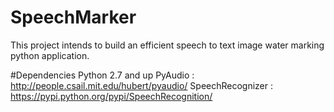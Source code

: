 # SpeechMarker
This project intends to build an efficient speech to text  image water marking python application.

#Dependencies
Python 2.7 and up
PyAudio : http://people.csail.mit.edu/hubert/pyaudio/
SpeechRecognizer : https://pypi.python.org/pypi/SpeechRecognition/
